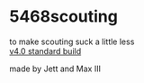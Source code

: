 # 5468scouting  
to make scouting suck a little less  
[v4.0 standard build](https://5468scouting.netlify.app)  

made by Jett and Max III
